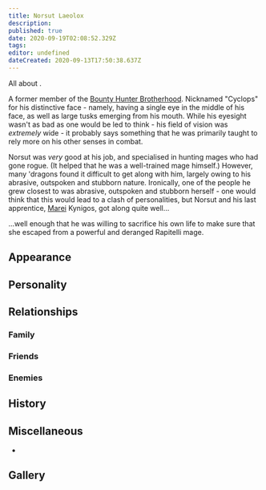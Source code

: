 ```yaml
---
title: Norsut Laeolox
description: 
published: true
date: 2020-09-19T02:08:52.329Z
tags: 
editor: undefined
dateCreated: 2020-09-13T17:50:38.637Z
---
```


All about .

A former member of the [Bounty Hunter Brotherhood](/Bounty_Hunter_Brotherhood "wikilink"). Nicknamed "Cyclops" for his distinctive face - namely, having a single eye in the middle of his face, as well as large tusks emerging from his mouth. While his eyesight wasn't as bad as one would be led to think - his field of vision was *extremely* wide - it probably says something that he was primarily taught to rely more on his other senses in combat.

Norsut was *very* good at his job, and specialised in hunting mages who had gone rogue. (It helped that he was a well-trained mage himself.) However, many 'dragons found it difficult to get along with him, largely owing to his abrasive, outspoken and stubborn nature. Ironically, one of the people he grew closest to was abrasive, outspoken and stubborn herself - one would think that this would lead to a clash of personalities, but Norsut and his last apprentice, [Marei](/Marei "wikilink") Kynigos, got along quite well...

...well enough that he was willing to sacrifice his own life to make sure that she escaped from a powerful and deranged Rapitelli mage.

Appearance
----------

Personality
-----------

Relationships
-------------

### Family

### Friends

### Enemies

History
-------

Miscellaneous
-------------

-

Gallery
-------